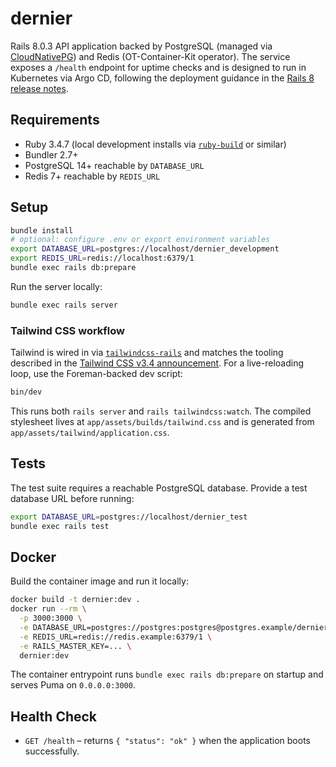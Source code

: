 # dernier

Rails 8.0.3 API application backed by PostgreSQL (managed via [CloudNativePG](https://cloudnative-pg.io/documentation/1.27/)) and Redis (OT-Container-Kit operator). The service exposes a `/health` endpoint for uptime checks and is designed to run in Kubernetes via Argo CD, following the deployment guidance in the [Rails 8 release notes](https://weblog.rubyonrails.org/2024/9/24/Rails-8-0-final/).

## Requirements

- Ruby 3.4.7 (local development installs via [`ruby-build`](https://github.com/rbenv/ruby-build) or similar)
- Bundler 2.7+
- PostgreSQL 14+ reachable by `DATABASE_URL`
- Redis 7+ reachable by `REDIS_URL`

## Setup

```bash
bundle install
# optional: configure .env or export environment variables
export DATABASE_URL=postgres://localhost/dernier_development
export REDIS_URL=redis://localhost:6379/1
bundle exec rails db:prepare
```

Run the server locally:

```bash
bundle exec rails server
```

### Tailwind CSS workflow

Tailwind is wired in via [`tailwindcss-rails`](https://github.com/rails/tailwindcss-rails) and matches the tooling described in the [Tailwind CSS v3.4 announcement](https://tailwindcss.com/blog/tailwindcss-v3-4). For a live-reloading loop, use the Foreman-backed dev script:

```bash
bin/dev
```

This runs both `rails server` and `rails tailwindcss:watch`. The compiled stylesheet lives at `app/assets/builds/tailwind.css` and is generated from `app/assets/tailwind/application.css`.

## Tests

The test suite requires a reachable PostgreSQL database. Provide a test database URL before running:

```bash
export DATABASE_URL=postgres://localhost/dernier_test
bundle exec rails test
```

## Docker

Build the container image and run it locally:

```bash
docker build -t dernier:dev .
docker run --rm \
  -p 3000:3000 \
  -e DATABASE_URL=postgres://postgres:postgres@postgres.example/dernier \
  -e REDIS_URL=redis://redis.example:6379/1 \
  -e RAILS_MASTER_KEY=... \
  dernier:dev
```

The container entrypoint runs `bundle exec rails db:prepare` on startup and serves Puma on `0.0.0.0:3000`.

## Health Check

- `GET /health` – returns `{ "status": "ok" }` when the application boots successfully.
